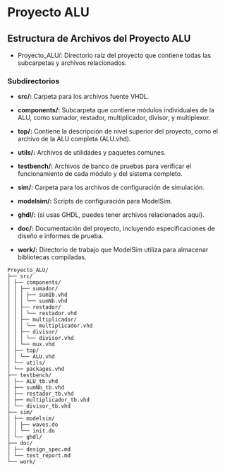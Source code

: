 # Proyecto ALU

## Estructura de Archivos del Proyecto ALU


* Proyecto_ALU/: Directorio raíz del proyecto que contiene todas las subcarpetas y archivos relacionados.

### Subdirectorios

- **src/:** Carpeta para los archivos fuente VHDL.
* **components/:** Subcarpeta que contiene módulos individuales de la ALU, como sumador, restador, multiplicador, divisor, y multiplexor.
-  **top/:** Contiene la descripción de nivel superior del proyecto, como el archivo de la ALU completa (ALU.vhd).
- **utils/:** Archivos de utilidades y paquetes comunes.
- **testbench/:** Archivos de banco de pruebas para verificar el funcionamiento de cada módulo y del sistema completo.
- **sim/:** Carpeta para los archivos de configuración de simulación.
- **modelsim/:** Scripts de configuración para ModelSim.
- **ghdl/:** (si usas GHDL, puedes tener archivos relacionados aquí).

- **doc/:** Documentación del proyecto, incluyendo especificaciones de diseño e informes de prueba.

- **work/:** Directorio de trabajo que ModelSim utiliza para almacenar bibliotecas compiladas.



```plaintext
Proyecto_ALU/
├── src/
│ ├── components/
│ │ ├── sumador/
│ │ │ ├── sum1b.vhd
│ │ │ └── sumNb.vhd
│ │ ├── restador/
│ │ │ └── restador.vhd
│ │ ├── multiplicador/
│ │ │ └── multiplicador.vhd
│ │ ├── divisor/
│ │ │ └── divisor.vhd
│ │ └── mux.vhd
│ ├── top/
│ │ └── ALU.vhd
│ └── utils/
│ └── packages.vhd
├── testbench/
│ ├── ALU_tb.vhd
│ ├── sumNb_tb.vhd
│ ├── restador_tb.vhd
│ ├── multiplicador_tb.vhd
│ └── divisor_tb.vhd
├── sim/
│ ├── modelsim/
│ │ ├── waves.do
│ │ └── init.do
│ └── ghdl/
├── doc/
│ ├── design_spec.md
│ └── test_report.md
└── work/
```
